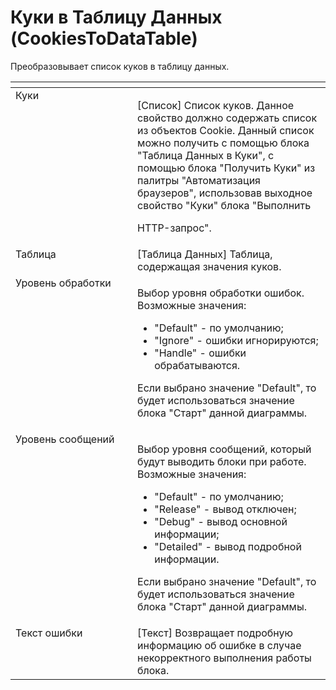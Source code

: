 # Куки в Таблицу Данных (CookiesToDataTable)

Преобразовывает список куков в таблицу данных.

<table data-header-hidden><thead><tr><th width="183.08331298828125" valign="top"></th><th width="298.66668701171875" valign="top"></th></tr></thead><tbody><tr><td valign="top">Куки</td><td valign="top"><p>[Список] Список куков. Данное свойство должно содержать список из объектов Cookie. Данный список можно получить с помощью блока "Таблица Данных в Куки", с помощью блока "Получить Куки" из палитры "Автоматизация браузеров", использовав выходное свойство "Куки" блока "Выполнить </p><p>HTTP-запрос".</p></td></tr><tr><td valign="top">Таблица</td><td valign="top">[Таблица Данных] Таблица, содержащая значения куков.</td></tr><tr><td valign="top">Уровень обработки</td><td valign="top"><p>Выбор уровня обработки ошибок. Возможные значения: </p><ul><li>"Default" - по умолчанию; </li><li>"Ignore" - ошибки игнорируются; </li><li>"Handle" - ошибки обрабатываются. </li></ul><p>Если выбрано значение "Default", то будет использоваться значение блока "Старт" данной диаграммы.</p></td></tr><tr><td valign="top">Уровень сообщений</td><td valign="top"><p>Выбор уровня сообщений, который будут выводить блоки при работе. Возможные значения: </p><ul><li>"Default" - по умолчанию; </li><li>"Release" - вывод отключен; </li><li>"Debug" - вывод основной информации; </li><li>"Detailed" - вывод подробной информации. </li></ul><p>Если выбрано значение "Default", то будет использоваться значение блока "Старт" данной диаграммы.</p></td></tr><tr><td valign="top">Текст ошибки</td><td valign="top">[Текст] Возвращает подробную информацию об ошибке в случае некорректного выполнения работы блока.</td></tr></tbody></table>
